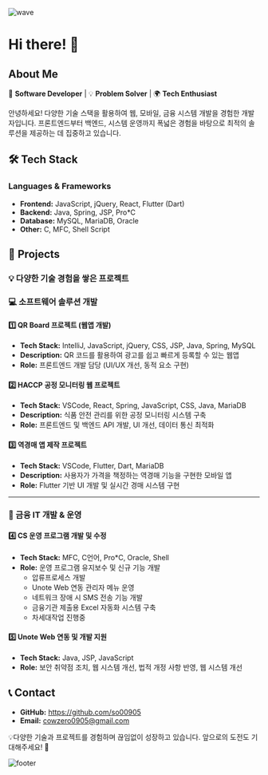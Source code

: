 ![wave](https://capsule-render.vercel.app/api?type=wave&color=auto&height=200&text=Soyoung)
# Hi there! 👋

## About Me
🚀 **Software Developer** | 💡 **Problem Solver** | 🌍 **Tech Enthusiast**

안녕하세요! 다양한 기술 스택을 활용하여 웹, 모바일, 금융 시스템 개발을 경험한 개발자입니다. 
프론트엔드부터 백엔드, 시스템 운영까지 폭넓은 경험을 바탕으로 최적의 솔루션을 제공하는 데 집중하고 있습니다.

## 🛠 Tech Stack
### **Languages & Frameworks**
- **Frontend:** JavaScript, jQuery, React, Flutter (Dart)
- **Backend:** Java, Spring, JSP, Pro*C
- **Database:** MySQL, MariaDB, Oracle
- **Other:** C, MFC, Shell Script

## 📂 Projects

### 💡 다양한 기술 경험을 쌓은 프로젝트

### 💻 소프트웨어 솔루션 개발
#### 1️⃣ QR Board 프로젝트 (웹앱 개발)
- **Tech Stack:** IntelliJ, JavaScript, jQuery, CSS, JSP, Java, Spring, MySQL
- **Description:** QR 코드를 활용하여 광고를 쉽고 빠르게 등록할 수 있는 웹앱
- **Role:** 프론트엔드 개발 담당 (UI/UX 개선, 동적 요소 구현)

#### 2️⃣ HACCP 공정 모니터링 웹 프로젝트
- **Tech Stack:** VSCode, React, Spring, JavaScript, CSS, Java, MariaDB
- **Description:** 식품 안전 관리를 위한 공정 모니터링 시스템 구축
- **Role:** 프론트엔드 및 백엔드 API 개발, UI 개선, 데이터 통신 최적화

#### 3️⃣ 역경매 앱 제작 프로젝트
- **Tech Stack:** VSCode, Flutter, Dart, MariaDB
- **Description:** 사용자가 가격을 책정하는 역경매 기능을 구현한 모바일 앱
- **Role:** Flutter 기반 UI 개발 및 실시간 경매 시스템 구현

---

### 🏦 금융 IT 개발 & 운영

#### 4️⃣ CS 운영 프로그램 개발 및 수정
- **Tech Stack:** MFC, C언어, Pro*C, Oracle, Shell
- **Role:** 운영 프로그램 유지보수 및 신규 기능 개발
  - 압류프로세스 개발
  - Unote Web 연동 관리자 메뉴 운영
  - 네트워크 장애 시 SMS 전송 기능 개발
  - 금융기관 제출용 Excel 자동화 시스템 구축
  - 차세대작업 진행중

#### 5️⃣ Unote Web 연동 및 개발 지원
- **Tech Stack:** Java, JSP, JavaScript
- **Role:** 보안 취약점 조치, 웹 시스템 개선, 법적 개정 사항 반영, 웹 시스템 개선


## 📞 Contact
- **GitHub:** https://github.com/so00905
- **Email:** cowzero0905@gmail.com

💡다양한 기술과 프로젝트를 경험하며 끊임없이 성장하고 있습니다. 앞으로의 도전도 기대해주세요! 🚀

![footer](https://capsule-render.vercel.app/api?type=wave&color=random&height=150&section=footer&text=Thank%20you%20for%20reading!&fontSize=30)
